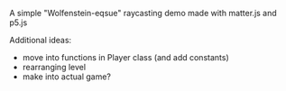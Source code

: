 A simple "Wolfenstein-eqsue" raycasting demo made with matter.js and p5.js





Additional ideas:
- move into functions in Player class (and add constants)
- rearranging level
- make into actual game?